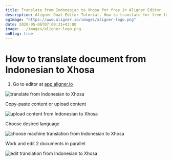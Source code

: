 ```yaml
---
title: Translate from Indonesian to Xhosa for free in Aligner Editor
description: Aligner Dual Editor Tutorial. How to translate for free from Indonesian to Xhosa. Aligner is multilingual document management platform. 
ogImage: "https://www.aligner.io/images/aligner-logo.png"
date: 2020-05-06T07:09:21+03:00
image: ../images/aligner-logo.png
onBlog: true
---
```


# How to translate document from Indonesian to Xhosa

1. Go to editor at [app.aligner.io](https://app.aligner.io "Aligner App web page")

![translate from Indonesian to Xhosa](../aligner-blank-editor.png "translate from Indonesian to Xhosa")

Copy-paste content or upload content

![upload content from Indonesian to Xhosa](../aligner-uploaded-document.png "upload content from Indonesian to Xhosa")

Choose desired language

![choose machine translation from Indonesian to Xhosa](../aligner-language-dropdown.png "choose machine translation from Indonesian to Xhosa")

Work and edit 2 documents in parallel

![edit translation from Indonesian to Xhosa](../aligner-double-sitded-editor.png "edit translation from Indonesian to Xhosa")

